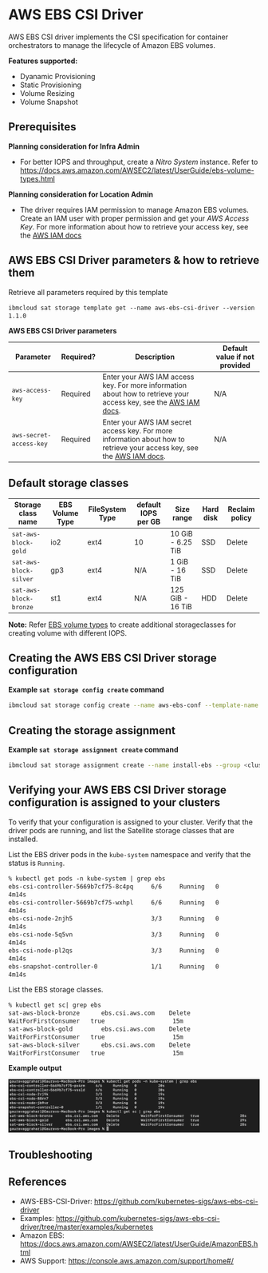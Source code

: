 # AWS EBS CSI Driver

AWS EBS CSI driver implements the CSI specification for container orchestrators to manage the lifecycle of Amazon EBS volumes.

**Features supported:**
- Dyanamic Provisioning
- Static Provisioning
- Volume Resizing
- Volume Snapshot

## Prerequisites
**Planning consideration for Infra Admin**
-  For better IOPS and throughput, create a *Nitro System* instance. Refer to
https://docs.aws.amazon.com/AWSEC2/latest/UserGuide/ebs-volume-types.html

**Planning consideration for Location Admin**
- The driver requires IAM permission to manage Amazon EBS volumes. Create an IAM user with proper permission and get your *AWS Access Key*. For more information about how to retrieve your access key, see the [AWS IAM docs](https://docs.aws.amazon.com/IAM/latest/UserGuide/id_credentials_access-keys.html)


## AWS EBS CSI Driver parameters & how to retrieve them

Retrieve all parameters required by this template
```
ibmcloud sat storage template get --name aws-ebs-csi-driver --version 1.1.0
```

**AWS EBS CSI Driver parameters**

| Parameter | Required? | Description | Default value if not provided |
| --- | --- | --- | --- |
| `aws-access-key` | Required | Enter your AWS IAM access key. For more information about how to retrieve your access key, see the [AWS IAM docs](https://docs.aws.amazon.com/IAM/latest/UserGuide/id_credentials_access-keys.html). | N/A |
| `aws-secret-access-key` | Required | Enter your AWS IAM secret access key. For more information about how to retrieve your access key, see the [AWS IAM docs](https://docs.aws.amazon.com/IAM/latest/UserGuide/id_credentials_access-keys.html). | N/A | |


## Default storage classes

| Storage class name | EBS Volume Type | FileSystem Type | default IOPS per GB | Size range | Hard disk | Reclaim policy |
| --- | --- | --- | --- | --- | --- | --- |
| `sat-aws-block-gold` | io2 | ext4 | 10 | 10 GiB - 6.25 TiB | SSD | Delete |
| `sat-aws-block-silver` | gp3 | ext4 | N/A | 1 GiB - 16 TiB | SSD | Delete |
| `sat-aws-block-bronze` | st1 | ext4 | N/A | 125 GiB - 16 TiB | HDD | Delete |


**Note:** Refer [EBS volume types](https://docs.aws.amazon.com/AWSEC2/latest/UserGuide/ebs-volume-types.html) to create additional storageclasses for creating volume with different IOPS.

## Creating the AWS EBS CSI Driver storage configuration

**Example `sat storage config create` command**

```sh
ibmcloud sat storage config create --name aws-ebs-conf --template-name aws-ebs-csi-driver --template-version 1.1.0 -p "aws-access-key=<access-key-without-base64-encoding>" -p "aws-secret-access-key=<secret-access-key-without-base64-encoding>"
```

## Creating the storage assignment

**Example `sat storage assignment create` command**

```sh
ibmcloud sat storage assignment create --name install-ebs --group <cluster-group> --config aws-ebs-conf
```

## Verifying your AWS EBS CSI Driver storage configuration is assigned to your clusters

To verify that your configuration is assigned to your cluster. Verify that the driver pods are running, and list the Satellite storage classes that are installed.

List the EBS driver pods in the `kube-system` namespace and verify that the status is `Running`.

```
% kubectl get pods -n kube-system | grep ebs
ebs-csi-controller-5669b7cf75-8c4pq     6/6     Running   0          4m14s
ebs-csi-controller-5669b7cf75-wxhpl     6/6     Running   0          4m14s
ebs-csi-node-2njh5                      3/3     Running   0          4m14s
ebs-csi-node-5q5vn                      3/3     Running   0          4m14s
ebs-csi-node-pl2qs                      3/3     Running   0          4m14s
ebs-snapshot-controller-0               1/1     Running   0          4m14s
```

List the EBS storage classes.

```
% kubectl get sc| grep ebs
sat-aws-block-bronze      ebs.csi.aws.com    Delete          WaitForFirstConsumer   true                   15m
sat-aws-block-gold        ebs.csi.aws.com    Delete          WaitForFirstConsumer   true                   15m
sat-aws-block-silver      ebs.csi.aws.com    Delete          WaitForFirstConsumer   true                   15m
```

**Example output**

![Example Output](./images/output.png)

## Troubleshooting


## References

- AWS-EBS-CSI-Driver: https://github.com/kubernetes-sigs/aws-ebs-csi-driver
- Examples: https://github.com/kubernetes-sigs/aws-ebs-csi-driver/tree/master/examples/kubernetes
- Amazon EBS: https://docs.aws.amazon.com/AWSEC2/latest/UserGuide/AmazonEBS.html
- AWS Support: https://console.aws.amazon.com/support/home#/
